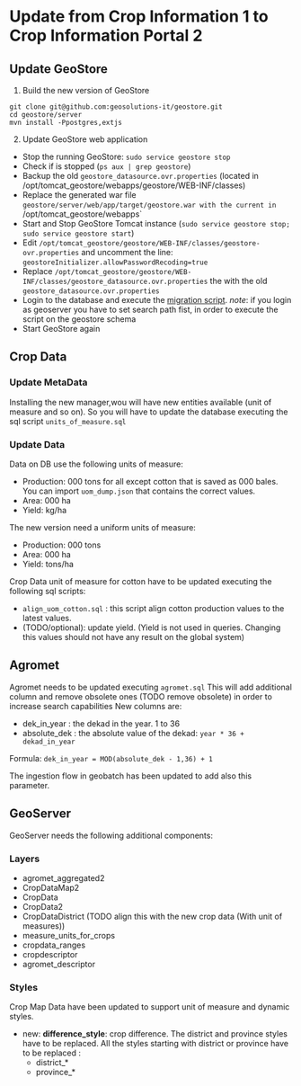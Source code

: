 # Update from Crop Information 1 to Crop Information Portal 2


## Update GeoStore


1. Build the new version of GeoStore
```
git clone git@github.com:geosolutions-it/geostore.git
cd geostore/server
mvn install -Ppostgres,extjs
```

2. Update GeoStore web application

* Stop the running GeoStore: `sudo service geostore stop`
* Check if is stopped (`ps aux | grep geostore`)
* Backup the old `geostore_datasource.ovr.properties` (located in /opt/tomcat_geostore/webapps/geostore/WEB-INF/classes)
* Replace the generated war file `geostore/server/web/app/target/geostore.war with the current in `/opt/tomcat_geostore/webapps`
* Start and Stop GeoStore Tomcat instance (`sudo service geostore stop; sudo service geostore start`)
* Edit  `/opt/tomcat_geostore/geostore/WEB-INF/classes/geostore-ovr.properties` and uncomment the line: `geostoreInitializer.allowPasswordRecoding=true`
* Replace `/opt/tomcat_geostore/geostore/WEB-INF/classes/geostore_datasource.ovr.properties` the with the old `geostore_datasource.ovr.properties`
* Login to the database and execute the [migration script](https://github.com/geosolutions-it/geostore/blob/master/doc/sql/migration/postgresql/postgresql-migration-from-v1.1.1-to-1.2.sql).
  *note*: if you login as geoserver you have to set search path fist, in order
  to execute the script on the geostore schema
* Start GeoStore again


## Crop Data


### Update MetaData

Installing the new manager,wou will have new entities available 
(unit of measure and so on).
So you will have to update the database executing the sql script `units_of_measure.sql`

### Update Data

Data on DB use the following units of measure: 
* Production: 000 tons for all except cotton that is saved as 000 bales. You can import `uom_dump.json` that contains the correct values.
* Area: 000 ha
* Yield: kg/ha 

The new version need a uniform units of measure:
* Production: 000 tons 
* Area: 000 ha 
* Yield: tons/ha 

Crop Data unit of measure for cotton have to be updated executing the following sql scripts: 
* ``align_uom_cotton.sql`` : this script align cotton production values to the latest values.
* (TODO/optional): update yield. (Yield is not used in queries. Changing this values should not have any result on the global system)

## Agromet

Agromet needs to be updated executing `agromet.sql`
This will add additional column and remove obsolete ones (TODO remove obsolete) in order to increase search capabilities 
New columns are:
* dek_in_year : the dekad in the year. 1 to 36
* absolute_dek : the absolute value of the dekad: `year * 36 + dekad_in_year`

Formula: `dek_in_year = MOD(absolute_dek - 1,36) + 1`

The ingestion flow in geobatch has been updated to add also this parameter.

## GeoServer
GeoServer needs the following additional components:
### Layers
* agromet_aggregated2
* CropDataMap2
* CropData
* CropData2
* CropDataDistrict (TODO align this with the new crop data (With unit of measures))
* measure_units_for_crops
* cropdata_ranges
* cropdescriptor
* agromet_descriptor

### Styles
Crop Map Data have been updated to support unit of measure and dynamic styles.
* new: **difference_style**: crop difference. 
The district and province styles have to be replaced. All the styles starting with district or province have to be replaced : 
  * district_*
  * province_*



